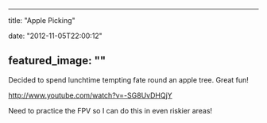 
---
title: "Apple Picking"

date: "2012-11-05T22:00:12"

featured_image: ""
---


Decided to spend lunchtime tempting fate round an apple tree.  Great fun!

http://www.youtube.com/watch?v=-SG8UvDHQjY

Need to practice the FPV so I can do this in even riskier areas!
